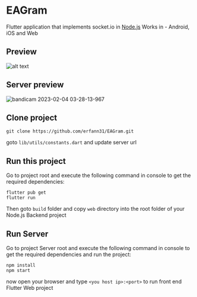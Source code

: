 # EAGram
Flutter application that implements socket.io in <a href="https://nodejs.org">Node.js</a>
Works in - Android, iOS and Web
## Preview
![alt text](https://media.giphy.com/media/OVILm4oRQrbuSehjHD/giphy.gif "Example GIF")<br/>
## Server preview<br/>
![bandicam 2023-02-04 03-28-13-967](https://user-images.githubusercontent.com/75057732/216733077-86d7c750-7a9e-4ffd-8e45-8059b5b1b587.jpg)<br/>

## Clone project


```
git clone https://github.com/erfann31/EAGram.git
```

goto `lib/utils/constants.dart` and update server url

## Run this project

Go to project root and execute the following command in console to get the required dependencies: 

```
flutter pub get 
flutter run
```

Then goto `build` folder and copy `web` directory into the root folder of your Node.js Backend project

## Run Server

Go to project Server root and execute the following command in console to get the required dependencies and run the project: 

```
npm install
npm start
```

now open your browser and type `<you host ip>:<port>` to run front end Flutter Web project
